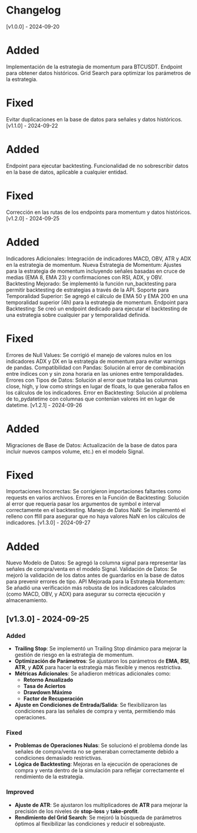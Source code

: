 # Changelog


[v1.0.0] - 2024-09-20
# Added
Implementación de la estrategia de momentum para BTCUSDT.
Endpoint para obtener datos históricos.
Grid Search para optimizar los parámetros de la estrategia.
# Fixed
Evitar duplicaciones en la base de datos para señales y datos históricos.
[v1.1.0] - 2024-09-22
# Added
Endpoint para ejecutar backtesting.
Funcionalidad de no sobrescribir datos en la base de datos, aplicable a cualquier entidad.
# Fixed
Corrección en las rutas de los endpoints para momentum y datos históricos.
[v1.2.0] - 2024-09-25
# Added
Indicadores Adicionales: Integración de indicadores MACD, OBV, ATR y ADX en la estrategia de momentum.
Nueva Estrategia de Momentum: Ajustes para la estrategia de momentum incluyendo señales basadas en cruce de medias (EMA 8, EMA 23) y confirmaciones con RSI, ADX, y OBV.
Backtesting Mejorado: Se implementó la función run_backtesting para permitir backtesting de estrategias a través de la API.
Soporte para Temporalidad Superior: Se agregó el cálculo de EMA 50 y EMA 200 en una temporalidad superior (4h) para la estrategia de momentum.
Endpoint para Backtesting: Se creó un endpoint dedicado para ejecutar el backtesting de una estrategia sobre cualquier par y temporalidad definida.
# Fixed
Errores de Null Values: Se corrigió el manejo de valores nulos en los indicadores ADX y DX en la estrategia de momentum para evitar warnings de pandas.
Compatibilidad con Pandas: Solución al error de combinación entre índices con y sin zona horaria en las uniones entre temporalidades.
Errores con Tipos de Datos: Solución al error que trataba las columnas close, high, y low como strings en lugar de floats, lo que generaba fallos en los cálculos de los indicadores.
Error en Backtesting: Solución al problema de to_pydatetime con columnas que contenían valores int en lugar de datetime.
[v1.2.1] - 2024-09-26
# Added
Migraciones de Base de Datos: Actualización de la base de datos para incluir nuevos campos  volume, etc.) en el modelo Signal.
# Fixed
Importaciones Incorrectas: Se corrigieron importaciones faltantes como requests en varios archivos.
Errores en la Función de Backtesting: Solución al error que requería pasar los argumentos de symbol e interval correctamente en el backtesting.
Manejo de Datos NaN: Se implementó el relleno con ffill para asegurar que no haya valores NaN en los cálculos de indicadores.
[v1.3.0] - 2024-09-27
 # Added
Nuevo Modelo de Datos: Se agregó la columna signal para representar las señales de compra/venta en el modelo Signal.
Validación de Datos: Se mejoró la validación de los datos antes de guardarlos en la base de datos para prevenir errores de tipo.
API Mejorada para la Estrategia Momentum: Se añadió una verificación más robusta de los indicadores calculados (como MACD, OBV, y ADX) para asegurar su correcta ejecución y almacenamiento.
## [v1.3.0] - 2024-09-25
### Added
- **Trailing Stop**: Se implementó un Trailing Stop dinámico para mejorar la gestión de riesgo en la estrategia de momentum.
- **Optimización de Parámetros**: Se ajustaron los parámetros de **EMA**, **RSI**, **ATR**, y **ADX** para hacer la estrategia más flexible y menos restrictiva.
- **Métricas Adicionales**: Se añadieron métricas adicionales como:
  - **Retorno Anualizado**
  - **Tasa de Aciertos**
  - **Drawdown Máximo**
  - **Factor de Recuperación**
- **Ajuste en Condiciones de Entrada/Salida**: Se flexibilizaron las condiciones para las señales de compra y venta, permitiendo más operaciones.
  
### Fixed
- **Problemas de Operaciones Nulas**: Se solucionó el problema donde las señales de compra/venta no se generaban correctamente debido a condiciones demasiado restrictivas.
- **Lógica de Backtesting**: Mejoras en la ejecución de operaciones de compra y venta dentro de la simulación para reflejar correctamente el rendimiento de la estrategia.
  
### Improved
- **Ajuste de ATR**: Se ajustaron los multiplicadores de **ATR** para mejorar la precisión de los niveles de **stop-loss** y **take-profit**.
- **Rendimiento del Grid Search**: Se mejoró la búsqueda de parámetros óptimos al flexibilizar las condiciones y reducir el sobreajuste.